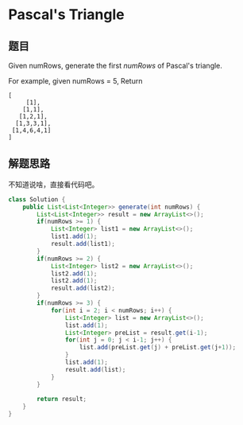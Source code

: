 # Pascal's Triangle

## 题目

Given numRows, generate the first *numRows* of Pascal's triangle.

For example, given numRows = 5,
Return

```
[
     [1],
    [1,1],
   [1,2,1],
  [1,3,3,1],
 [1,4,6,4,1]
]
```

## 解题思路

不知道说啥，直接看代码吧。

```java
class Solution {
    public List<List<Integer>> generate(int numRows) {
        List<List<Integer>> result = new ArrayList<>();
        if(numRows >= 1) {
            List<Integer> list1 = new ArrayList<>();
            list1.add(1);
            result.add(list1);
        }
        if(numRows >= 2) {
            List<Integer> list2 = new ArrayList<>();
            list2.add(1);
            list2.add(1);
            result.add(list2);
        }
        if(numRows >= 3) {
            for(int i = 2; i < numRows; i++) {
                List<Integer> list = new ArrayList<>();
                list.add(1);
                List<Integer> preList = result.get(i-1);
                for(int j = 0; j < i-1; j++) {
                    list.add(preList.get(j) + preList.get(j+1));
                }
                list.add(1);
                result.add(list);
            }
        }
        
        return result;
    }
}
```